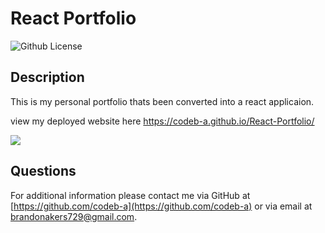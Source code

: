 # React Portfolio

![Github License](https://img.shields.io/badge/License-MIT-yellow.svg)

## Description

This is my personal portfolio thats been converted into a react applicaion.

view my deployed website here https://codeb-a.github.io/React-Portfolio/

![](images/.png)

## Questions

For additional information please contact me via GitHub at [https://github.com/codeb-a](https://github.com/codeb-a) or via email at [brandonakers729@gmail.com](mailto:brandonakers729@gmail.com?subject=[GitHub]%README%Generator).
